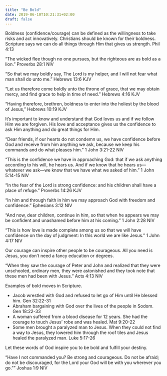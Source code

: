 ```yaml
---
title: "Be Bold"
date: 2019-06-10T10:21:31+02:00
draft: false
---
```


Boldness (confidence/courage) can be defined as the willingness to take risks and act innovatively. Christians should be known for their boldness. Scripture says we can do all things through Him that gives us strength. Phil 4:13

“The wicked flee though no one pursues, but the righteous are as bold as a lion.”
‭‭Proverbs‬ ‭28:1‬ ‭NIV‬‬

“So that we may boldly say, The Lord is my helper, and I will not fear what man shall do unto me.”
‭‭Hebrews‬ ‭13:6‬ ‭KJV‬‬

“Let us therefore come boldly unto the throne of grace, that we may obtain mercy, and find grace to help in time of need.”
‭‭Hebrews‬ ‭4:16‬ ‭KJV‬‬

“Having therefore, brethren, boldness to enter into the holiest by the blood of Jesus,”
‭‭Hebrews‬ ‭10:19‬ ‭KJV‬‬

It’s important to know and understand that God loves us and if we follow Him we are forgiven. His love and acceptance gives us the confidence to ask Him anything and do great things for Him.

“Dear friends, if our hearts do not condemn us, we have confidence before God and receive from him anything we ask, because we keep his commands and do what pleases him.”
‭‭1 John‬ ‭3:21-22‬ ‭NIV‬‬

“This is the confidence we have in approaching God: that if we ask anything according to his will, he hears us. And if we know that he hears us—whatever we ask—we know that we have what we asked of him.”
‭‭1 John‬ ‭5:14-15‬ ‭NIV‬‬

“In the fear of the Lord is strong confidence: and his children shall have a place of refuge.”
‭‭Proverbs‬ ‭14:26‬ ‭KJV‬‬

“In him and through faith in him we may approach God with freedom and confidence.”
‭‭Ephesians‬ ‭3:12‬ ‭NIV‬‬

“And now, dear children, continue in him, so that when he appears we may be confident and unashamed before him at his coming.”
‭‭1 John‬ ‭2:28‬ ‭NIV‬‬

“This is how love is made complete among us so that we will have confidence on the day of judgment: In this world we are like Jesus.”
‭‭1 John‬ ‭4:17‬ ‭NIV‬‬

Our courage can inspire other people to be courageous. All you need is Jesus, you don’t need a fancy education or degrees.

“When they saw the courage of Peter and John and realized that they were unschooled, ordinary men, they were astonished and they took note that these men had been with Jesus.”
‭‭Acts‬ ‭4:13‬ ‭NIV‬‬

Examples of bold moves in Scripture.
- Jacob wrestled with God and refused to let go of Him until He blessed him. Gen 32:22-31
- Abraham bargaining with God over the lives of the people in Sodom. Gen 18:22-33
- A woman suffered from a blood disease for 12 years. She had the courage to touch Jesus’ robe and was healed. Mat 9:20-22
- Some men brought a paralyzed man to Jesus. When they could not find a way to Jesus, they lowered him through the roof tiles and Jesus healed the paralyzed man. Luke 5:17-26

Let these words of God inspire you to be bold and fulfill your destiny.

“Have I not commanded you? Be strong and courageous. Do not be afraid; do not be discouraged, for the Lord your God will be with you wherever you go.””
‭‭Joshua‬ ‭1:9‬ ‭NIV‬‬